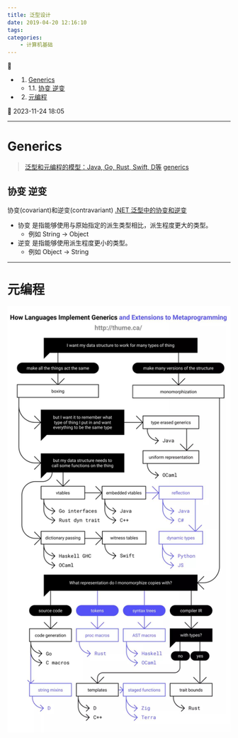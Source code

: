 ```yaml
---
title: 泛型设计
date: 2019-04-20 12:16:10
tags: 
categories: 
    - 计算机基础
---
```


💠

- 1. [Generics](#generics)
    - 1.1. [协变 逆变](#协变-逆变)
- 2. [元编程](#元编程)

💠 2023-11-24 18:05
****************************************

# Generics

> [泛型和元编程的模型：Java, Go, Rust, Swift, D等](https://zhuanlan.zhihu.com/p/287965990)
> [generics](https://thume.ca/2019/07/14/a-tour-of-metaprogramming-models-for-generics/)

## 协变 逆变
协变(covariant)和逆变(contravariant) [.NET 泛型中的协变和逆变](https://learn.microsoft.com/zh-cn/dotnet/standard/generics/covariance-and-contravariance)

- 协变 是指能够使用与原始指定的派生类型相比，派生程度更大的类型。
    - 例如 String -> Object
- 逆变 是指能够使用派生程度更小的类型。
    - 例如 Object -> String 

************************

# 元编程

![Alt text](./img/generic_and_meta.png)

